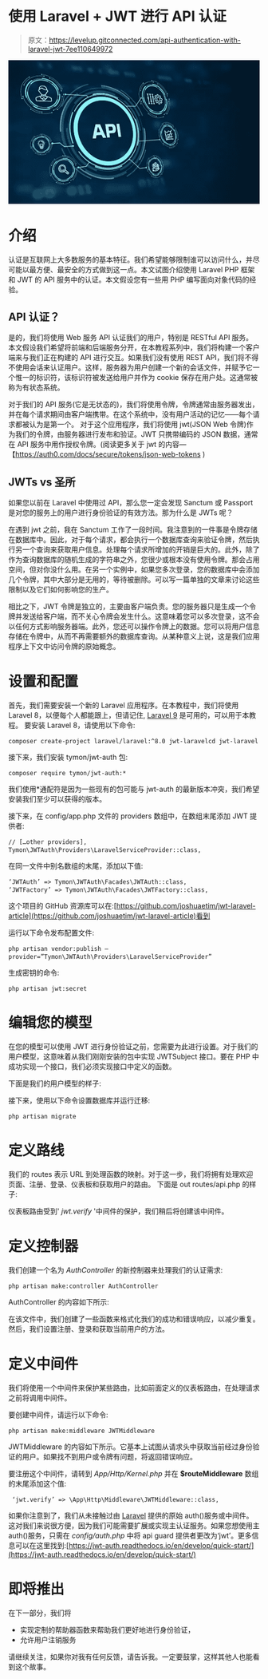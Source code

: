 # 使用 Laravel + JWT 进行 API 认证

> 原文：<https://levelup.gitconnected.com/api-authentication-with-laravel-jwt-7ee110649972>

![](img/43f45e617e20be182e40079e15e3bcda.png)

# 介绍

认证是互联网上大多数服务的基本特征。我们希望能够限制谁可以访问什么，并尽可能以最方便、最安全的方式做到这一点。本文试图介绍使用 Laravel PHP 框架和 JWT 的 API 服务中的认证。本文假设您有一些用 PHP 编写面向对象代码的经验。

## API 认证？

是的，我们将使用 Web 服务 API 认证我们的用户，特别是 RESTful API 服务。本文假设我们希望将前端和后端服务分开，在本教程系列中，我们将构建一个客户端来与我们正在构建的 API 进行交互。如果我们没有使用 REST API，我们将不得不使用会话来认证用户。这样，服务器为用户创建一个新的会话文件，并赋予它一个惟一的标识符，该标识符被发送给用户并作为 cookie 保存在用户处。这通常被称为有状态系统。

对于我们的 API 服务(它是无状态的)，我们将使用令牌，令牌通常由服务器发出，并在每个请求期间由客户端携带。在这个系统中，没有用户活动的记忆——每个请求都被认为是第一个。
对于这个应用程序，我们将使用 jwt(JSON Web 令牌)作为我们的令牌，由服务器进行发布和验证。JWT 只携带编码的 JSON 数据，通常在 API 服务中用作授权令牌。(阅读更多关于 jwt 的内容—【https://auth0.com/docs/secure/tokens/json-web-tokens )

## JWTs vs 圣所

如果您以前在 Laravel 中使用过 API，那么您一定会发现 Sanctum 或 Passport 是对您的服务上的用户进行身份验证的有效方法。那为什么是 JWTs 呢？

在遇到 jwt 之前，我在 Sanctum 工作了一段时间。我注意到的一件事是令牌存储在数据库中。因此，对于每个请求，都会执行一个数据库查询来验证令牌，然后执行另一个查询来获取用户信息。处理每个请求所增加的开销是巨大的。此外，除了作为查询数据库的随机生成的字符串之外，您很少或根本没有使用令牌。那会占用空间，但对你没什么用。在另一个实例中，如果您多次登录，您的数据库中会添加几个令牌，其中大部分是无用的，等待被删除。可以写一篇单独的文章来讨论这些限制以及它们如何影响您的生产。

相比之下，JWT 令牌是独立的，主要由客户端负责。您的服务器只是生成一个令牌并发送给客户端，而不关心令牌会发生什么。这意味着您可以多次登录，这不会以任何方式影响服务器端。此外，您还可以操作令牌上的数据。您可以将用户信息存储在令牌中，从而不再需要额外的数据库查询。从某种意义上说，这是我们应用程序上下文中访问令牌的原始概念。

# 设置和配置

首先，我们需要安装一个新的 Laravel 应用程序。在本教程中，我们将使用 Laravel 8，以便每个人都能跟上，但请记住, [Laravel 9](https://laravel.com/docs/9.x/releases) 是可用的，可以用于本教程。
要安装 Laravel 8，请使用以下命令:

```
composer create-project laravel/laravel:^8.0 jwt-laravelcd jwt-laravel
```

接下来，我们安装 tymon/jwt-auth 包:

```
composer require tymon/jwt-auth:*
```

我们使用*通配符是因为一些现有的包可能与 jwt-auth 的最新版本冲突，我们希望安装我们至少可以获得的版本。

接下来，在 config/app.php 文件的 providers 数组中，在数组末尾添加 JWT 提供者:

```
// […other providers],
Tymon\JWTAuth\Providers\LaravelServiceProvider::class,
```

在同一文件中别名数组的末尾，添加以下值:

```
‘JWTAuth’ => Tymon\JWTAuth\Facades\JWTAuth::class, 
‘JWTFactory’ => Tymon\JWTAuth\Facades\JWTFactory::class,
```

这个项目的 GitHub 资源库可以在:[https://github.com/joshuaetim/jwt-laravel-article](https://github.com/joshuaetim/jwt-laravel-article)看到

运行以下命令发布配置文件:

```
php artisan vendor:publish –provider=”Tymon\JWTAuth\Providers\LaravelServiceProvider”
```

生成密钥的命令:

```
php artisan jwt:secret
```

# 编辑您的模型

在您的模型可以使用 JWT 进行身份验证之前，您需要为此进行设置。对于我们的用户模型，这意味着从我们刚刚安装的包中实现 JWTSubject 接口。要在 PHP 中成功实现一个接口，我们必须实现接口中定义的函数。

下面是我们的用户模型的样子:

接下来，使用以下命令设置数据库并运行迁移:

```
php artisan migrate
```

# 定义路线

我们的 routes 表示 URL 到处理函数的映射。对于这一步，我们将拥有处理欢迎页面、注册、登录、仪表板和获取用户的路由。
下面是 out routes/api.php 的样子:

仪表板路由受到' *jwt.verify* '中间件的保护，我们稍后将创建该中间件。

# 定义控制器

我们创建一个名为 *AuthController* 的新控制器来处理我们的认证需求:

```
php artisan make:controller AuthController
```

AuthController 的内容如下所示:

在该文件中，我们创建了一些函数来格式化我们的成功和错误响应，以减少重复。然后，我们设置注册、登录和获取当前用户的方法。

# 定义中间件

我们将使用一个中间件来保护某些路由，比如前面定义的仪表板路由，在处理请求之前将调用中间件。

要创建中间件，请运行以下命令:

```
php artisan make:middleware JWTMiddleware
```

JWTMiddleware 的内容如下所示。它基本上试图从请求头中获取当前经过身份验证的用户。如果找不到用户或令牌有问题，将返回错误响应。

要注册这个中间件，请转到 *App/Http/Kernel.php* 并在 **$routeMiddleware** 数组的末尾添加这个值:

```
 ‘jwt.verify’ => \App\Http\Middleware\JWTMiddleware::class,
```

如果你注意到了，我们从未接触过由 [Laravel](https://laravel.com/docs/8.x/authentication) 提供的原始 auth()服务或中间件。这对我们来说很方便，因为我们可能需要扩展或实现主认证服务。如果您想使用主 auth()服务，只需在 *config/auth.php* 中将 api guard 提供者更改为‘jwt’。更多信息可以在这里找到:[https://jwt-auth.readthedocs.io/en/develop/quick-start/](https://jwt-auth.readthedocs.io/en/develop/quick-start/)

# 即将推出

在下一部分，我们将

*   实现定制的帮助器函数来帮助我们更好地进行身份验证，
*   允许用户注销服务

请继续关注，如果你对我有任何反馈，请告诉我。一定要鼓掌，这样其他人也能看到这个故事。